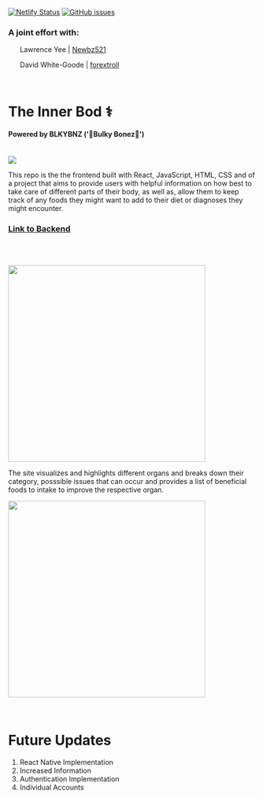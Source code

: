 [![Netlify Status](https://api.netlify.com/api/v1/badges/c02d66f4-8cd2-4a38-b299-b92b1bec2050/deploy-status)](https://graceful-bavarois-3b1576.netlify.app/)
[![GitHub issues](https://img.shields.io/github/issues/NasimAkbor/MERN-P8)](https://github.com/NasimAkbor/MERN-P8/issues)
### A joint effort with: 
<ul>


Lawrence Yee | [Newbz521][github] 


David White-Goode | [forextroll][github2]
</ul>
<br/>

# The Inner Bod ⚕️
#### Powered by BLKYBNZ ('💪Bulky Bonez🩻')

<br/>

<img align="center" src="https://i.imgur.com/7y3MlqD.png">

<br/>

This repo is the the frontend built with React, JavaScript, HTML, CSS and of a project that aims to provide users with helpful information on how best to take care of different parts of their body, as well as, allow them to keep track of any foods they might want to add to their diet or diagnoses they might encounter.

### [Link to Backend][git3]

<br />



<br />
<p>
<img align="top" width="400px" src="https://i.imgur.com/r1XpK5A.png">

The site visualizes and highlights different organs and breaks down their category, posssible issues that can occur and provides a list of beneficial foods to intake to improve the respective organ.

<img align="bottom" width="400px" src="https://i.imgur.com/Qk2prxz.png">
</p>

<br/>

# Future Updates


1. React Native Implementation
2. Increased Information
3. Authentication Implementation 
4. Individual Accounts 





















[github]: https://github.com/Newbz521
[github2]: https://github.com/forextroll
[git3]: https://github.com/forextroll/P8.BKND
